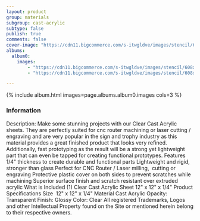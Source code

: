 ```yaml
---
layout: product
group: materials
subgroup: cast-acrylic
subtype: false
publish: true
comments: false
cover-image: "https://cdn11.bigcommerce.com/s-itwgldve/images/stencil/608x608/products/708/3967/Clear__75689.1675310614.png?c=2"
albums:
  album0:
    images:
        - "https://cdn11.bigcommerce.com/s-itwgldve/images/stencil/608x608/products/708/3967/Clear__75689.1675310614.png?c=2"
        - "https://cdn11.bigcommerce.com/s-itwgldve/images/stencil/608x608/products/708/3968/Fan__35064.1675310614.png?c=2"

---
```


{% include album.html images=page.albums.album0.images cols=3 %}

### Information

Description:
 Make some stunning projects with our Clear Cast Acrylic sheets. They are perfectly suited for cnc router machining or laser cutting / engraving and are very popular in the sign and trophy industry as this material provides a great finished product that looks very refined. Additionally, fast prototyping as the result will be a strong yet lightweight part that can even be tapped for creating functional prototypes. Features  1/4" thickness to create durable and functional parts Lightweight and rigid, stronger than glass Perfect for CNC Router / Laser milling,  cutting or engraving Protective plastic cover on both sides to prevent scratches while machining Superior surface finish and scratch resistant over extruded acrylic  What is Included  (1) Clear Cast Acrylic Sheet 12" x 12" x 1/4"  Product Specifications  Size  12" x 12" x 1/4" Material Cast Acrylic Opacity: Transparent Finish: Glossy Color: Clear All registered Trademarks, Logos and other Intellectual Property found on the Site or mentioned herein belong to their respective owners.  


